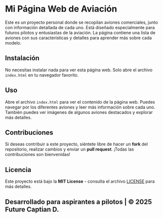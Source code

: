 # Mi Página Web de Aviación

Este es un proyecto personal donde se recopilan aviones comerciales, junto con información detallada de cada uno. Está diseñado especialmente para futuros pilotos y entusiastas de la aviación. La página contiene una lista de aviones con sus características y detalles para aprender más sobre cada modelo.

## Instalación

No necesitas instalar nada para ver esta página web. Solo abre el archivo `index.html` en tu navegador favorito.

## Uso

Abre el archivo `index.html` para ver el contenido de la página web. Puedes navegar por los diferentes aviones y leer más información sobre cada uno. También puedes ver imágenes de algunos aviones destacados y explorar más detalles.

## Contribuciones

Si deseas contribuir a este proyecto, siéntete libre de hacer un **fork** del repositorio, realizar cambios y enviar un **pull request**. ¡Todas las contribuciones son bienvenidas!

## Licencia

Este proyecto está bajo la **MIT License** - consulta el archivo [LICENSE](LICENSE) para más detalles.

## Desarrollado para aspirantes a pilotos | © 2025 Future Captian D.
